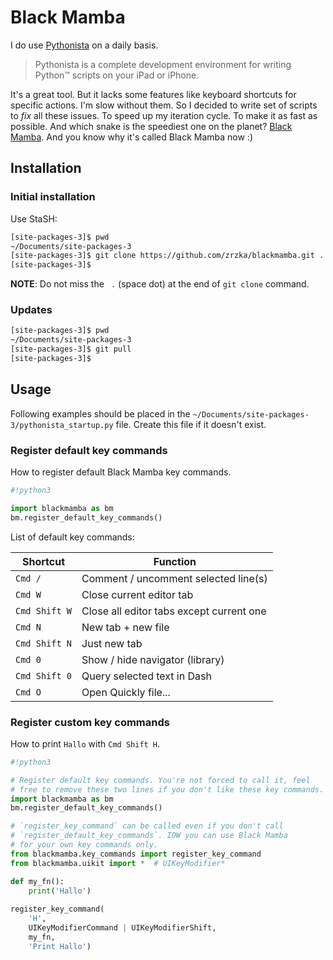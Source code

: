 # Black Mamba

I do use [Pythonista](http://omz-software.com/pythonista/) on a daily basis.

> Pythonista is a complete development environment for writing Python™
> scripts on your iPad or iPhone.

It's a great tool. But it lacks some features like keyboard shortcuts for
specific actions. I'm slow without them. So I decided to write set of
scripts to _fix_ all these issues. To speed up my iteration cycle. To make
it as fast as possible. And which snake is the speediest one on the planet?
[Black Mamba](https://en.wikipedia.org/wiki/Black_mamba). And you know
why it's called Black Mamba now :)

## Installation

### Initial installation

Use StaSH:

```sh
[site-packages-3]$ pwd
~/Documents/site-packages-3
[site-packages-3]$ git clone https://github.com/zrzka/blackmamba.git .
[site-packages-3]$
```

**NOTE**: Do not miss the ` .` (space dot) at the end of `git clone` command.

### Updates

```sh
[site-packages-3]$ pwd
~/Documents/site-packages-3
[site-packages-3]$ git pull
[site-packages-3]$ 
```

## Usage

Following examples should be placed in the `~/Documents/site-packages-3/pythonista_startup.py`
file. Create this file if it doesn't exist.

### Register default key commands

How to register default Black Mamba key commands.

```python
#!python3

import blackmamba as bm
bm.register_default_key_commands()
```

List of default key commands:

| Shortcut       | Function                                        |
|----------------|-------------------------------------------------|
| `Cmd /`        | Comment / uncomment selected line(s)            |
| `Cmd W`        | Close current editor tab                        |
| `Cmd Shift W`  | Close all editor tabs except current one        |
| `Cmd N`        | New tab + new file                              |
| `Cmd Shift N`  | Just new tab                                    |
| `Cmd 0`        | Show / hide navigator (library)                 |
| `Cmd Shift 0`  | Query selected text in Dash                     |
| `Cmd O`        | Open Quickly file...                            |

### Register custom key commands

How to print `Hallo` with `Cmd Shift H`.

```python
#!python3

# Register default key commands. You're not forced to call it, feel
# free to remove these two lines if you don't like these key commands.
import blackmamba as bm
bm.register_default_key_commands()

# `register_key_command` can be called even if you don't call
# `register_default_key_commands`. IOW you can use Black Mamba
# for your own key commands only.
from blackmamba.key_commands import register_key_command
from blackmamba.uikit import *  # UIKeyModifier*

def my_fn():
    print('Hallo')
    
register_key_command(
    'H',
    UIKeyModifierCommand | UIKeyModifierShift,
    my_fn,
    'Print Hallo')
```

